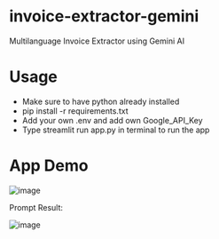 # invoice-extractor-gemini
Multilanguage Invoice Extractor using Gemini AI


# Usage
- Make sure to have python already installed
- pip install -r requirements.txt
- Add your own .env and add own Google_API_Key 
- Type streamlit run app.py in terminal to run the app

# App Demo
![image](https://github.com/asyrafzlkln96/invoice-extractor-gemini/assets/53460015/ee12a869-9bcf-4c62-a7d0-3e5a7c6665ad)

Prompt Result:

![image](https://github.com/asyrafzlkln96/invoice-extractor-gemini/assets/53460015/f143d07e-2846-4558-af06-845c592fa547)
